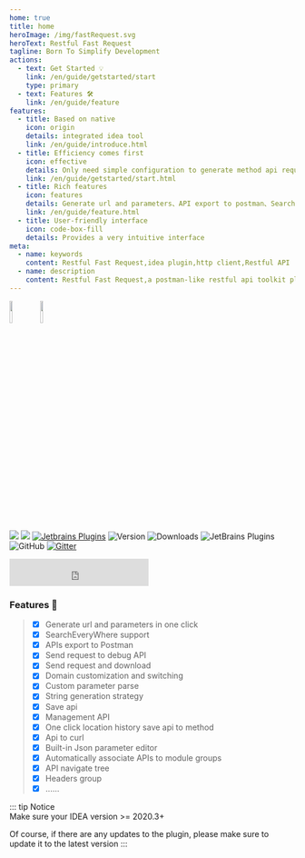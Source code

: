 ```yaml
---
home: true
title: home
heroImage: /img/fastRequest.svg
heroText: Restful Fast Request
tagline: Born To Simplify Development
actions:
  - text: Get Started 💡
    link: /en/guide/getstarted/start
    type: primary
  - text: Features 🛠
    link: /en/guide/feature
features:
  - title: Based on native
    icon: origin
    details: integrated idea tool
    link: /en/guide/introduce.html
  - title: Efficiency comes first
    icon: effective
    details: Only need simple configuration to generate method api request, thus saving a lot of time
    link: /en/guide/getstarted/start.html
  - title: Rich features
    icon: features
    details: Generate url and parameters、API export to postman、SearchEveryWhere support、send/download request、Store request...
    link: /en/guide/feature.html
  - title: User-friendly interface
    icon: code-box-fill
    details: Provides a very intuitive interface
meta:
  - name: keywords
    content: Restful Fast Request,idea plugin,http client,Restful API
  - name: description
    content: Restful Fast Request,a postman-like restful api toolkit plugin based on IDEA,Can help you quickly generate url and params according to existing methods,An API debugging tool + API management tool.Support springmvc、springboot、java-rs
---
```


<a href="https://www.jetbrains.com"><img src="https://resources.jetbrains.com/storage/products/company/brand/logos/jb_beam.svg" width = "10%" /></a>
<a href="https://www.jetbrains.com/idea"><img src="https://resources.jetbrains.com/storage/products/company/brand/logos/IntelliJ_IDEA_icon.svg" width = "10%" /></a>

[![](https://badgen.net/badge/Github/fast-request/21D789?icon=github)](https://github.com/dromara/fast-request)
[![](https://img.shields.io/static/v1?label=Gitee&message=fast-request&color=FF318C&logo=gitee)](https://gitee.com/dromara/fast-request)
[![Jetbrains Plugins][plugin-img]][plugin]
![Version](https://img.shields.io/jetbrains/plugin/v/16988?logo=IntelliJ%20IDEA) ![Downloads](https://img.shields.io/jetbrains/plugin/d/16988?color=FE2857) ![JetBrains Plugins](https://img.shields.io/jetbrains/plugin/r/rating/16988) ![GitHub](https://img.shields.io/github/license/dromara/fast-request?color=087CFA) [![Gitter](https://badges.gitter.im/fastRequest/community.svg)](https://gitter.im/fastRequest/community?utm_source=badge&utm_medium=badge&utm_campaign=pr-badge)

<iframe frameborder="none" width="245px" height="48px" src="https://plugins.jetbrains.com/embeddable/install/16988"></iframe>

### Features :100:

> * [x] Generate url and parameters in one click
> * [x] SearchEveryWhere support
> * [x] APIs export to Postman
> * [x] Send request to debug API
> * [x] Send request and download
> * [x] Domain customization and switching
> * [x] Custom parameter parse
> * [x] String generation strategy
> * [x] Save api
> * [x] Management API
> * [x] One click location history save api to method
> * [x] Api to curl
> * [x] Built-in Json parameter editor
> * [x] Automatically associate APIs to module groups
> * [x] API navigate tree
> * [x] Headers group
> * [x] ......


::: tip Notice  
Make sure your IDEA version >= 2020.3+  

Of course, if there are any updates to the plugin, please make sure to update it to the latest version
:::


[plugin]: https://plugins.jetbrains.com/plugin/16988
[plugin-img]: https://img.shields.io/badge/plugin-FastRequest-x.svg?logo=IntelliJ%20IDEA
